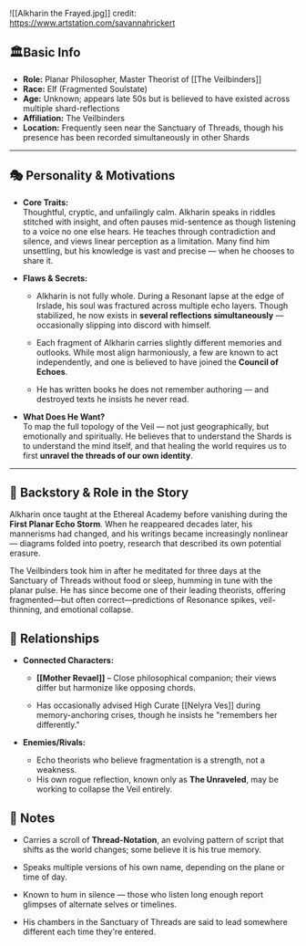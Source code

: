 
![[Alkharin the Frayed.jpg]]
credit:  https://www.artstation.com/savannahrickert
## 🏛️Basic Info

- **Role:** Planar Philosopher, Master Theorist of [[The Veilbinders]]
- **Race:** Elf (Fragmented Soulstate)
- **Age:** Unknown; appears late 50s but is believed to have existed across multiple shard-reflections
- **Affiliation:** The Veilbinders
- **Location:** Frequently seen near the Sanctuary of Threads, though his presence has been recorded simultaneously in other Shards
    

---

## 🎭 Personality & Motivations

- **Core Traits:**  
    Thoughtful, cryptic, and unfailingly calm. Alkharin speaks in riddles stitched with insight, and often pauses mid-sentence as though listening to a voice no one else hears. He teaches through contradiction and silence, and views linear perception as a limitation. Many find him unsettling, but his knowledge is vast and precise — when he chooses to share it.
    
- **Flaws & Secrets:**
    
    - Alkharin is not fully whole. During a Resonant lapse at the edge of Irslade, his soul was fractured across multiple echo layers. Though stabilized, he now exists in **several reflections simultaneously** — occasionally slipping into discord with himself.
        
    - Each fragment of Alkharin carries slightly different memories and outlooks. While most align harmoniously, a few are known to act independently, and one is believed to have joined the **Council of Echoes**.
        
    - He has written books he does not remember authoring — and destroyed texts he insists he never read.
        
- **What Does He Want?**  
    To map the full topology of the Veil — not just geographically, but emotionally and spiritually. He believes that to understand the Shards is to understand the mind itself, and that healing the world requires us to first **unravel the threads of our own identity**.
    

---

## 📖 Backstory & Role in the Story

Alkharin once taught at the Ethereal Academy before vanishing during the **First Planar Echo Storm**. When he reappeared decades later, his mannerisms had changed, and his writings became increasingly nonlinear — diagrams folded into poetry, research that described its own potential erasure.

The Veilbinders took him in after he meditated for three days at the Sanctuary of Threads without food or sleep, humming in tune with the planar pulse. He has since become one of their leading theorists, offering fragmented—but often correct—predictions of Resonance spikes, veil-thinning, and emotional collapse.


## 🔗 Relationships

- **Connected Characters:**
    
    - **[[Mother Revael]]** – Close philosophical companion; their views differ but harmonize like opposing chords.
        
    - Has occasionally advised High Curate [[Nelyra Ves]] during memory-anchoring crises, though he insists he "remembers her differently."
        
- **Enemies/Rivals:**
    - Echo theorists who believe fragmentation is a strength, not a weakness.
    - His own rogue reflection, known only as **The Unraveled**, may be working to collapse the Veil entirely.

## 📝 Notes

- Carries a scroll of **Thread-Notation**, an evolving pattern of script that shifts as the world changes; some believe it is his true memory.
    
- Speaks multiple versions of his own name, depending on the plane or time of day.
    
- Known to hum in silence — those who listen long enough report glimpses of alternate selves or timelines.
  
- His chambers in the Sanctuary of Threads are said to lead somewhere different each time they're entered.